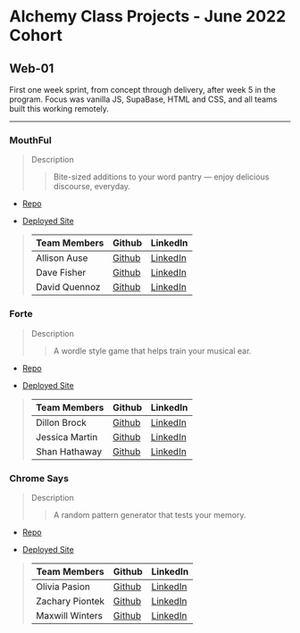 # Alchemy Class Projects - June 2022 Cohort

## Web-01

First one week sprint, from concept through delivery, after week 5 in the program. Focus was vanilla JS, SupaBase, HTML and CSS, and all teams built this working remotely.

---

### MouthFul

> Description
>
> > Bite-sized additions to your word pantry — enjoy delicious discourse, everyday.

- [Repo](https://github.com/Allison-Ause/mouthful)

- [Deployed Site](https://mouthful.netlify.app/)

> | Team Members    | Github                                      | LinkedIn                                                           |
> | --------------- | ------------------------------------------- | ------------------------------------------------------------------ |
> | Allison Ause       | [Github](https://github.com/Allison-Ause)     | [LinkedIn](http://www.linkedin.com/in/allisonause)      |
> | Dave Fisher | [Github](https://github.com/davejfish) | [LinkedIn](http://www.linkedin.com/in/davefisher88) |
> | David Quennoz    | [Github](https://github.com/david-qz)   | [LinkedIn](https://www.linkedin.com/in/david-quennoz/)    |

### Forte

> Description
>
> > A wordle style game that helps train your musical ear.

- [Repo](https://github.com/forte-group/forte)

- [Deployed Site](https://forte-ear-trainer.netlify.app/)

> | Team Members    | Github                                      | LinkedIn                                                           |
> | --------------- | ------------------------------------------- | ------------------------------------------------------------------ |
> | Dillon Brock       | [Github](https://github.com/dillon-brock)     | [LinkedIn](https://www.linkedin.com/in/dillon-brock/)      |
> | Jessica Martin | [Github](https://github.com/Jmart5564) | [LinkedIn](https://www.linkedin.com/in/jessica-martin5564/) |
> | Shan Hathaway    | [Github](https://github.com/Hathaway-Shan)   | [LinkedIn](https://www.linkedin.com/in/shan-hathaway/)    |

### Chrome Says

> Description
>
> > A random pattern generator that tests your memory.

- [Repo](https://github.com/Olivia-Pasion/chrome-says)

- [Deployed Site](https://chrome-says.netlify.app/)

> | Team Members    | Github                                      | LinkedIn                                                           |
> | --------------- | ------------------------------------------- | ------------------------------------------------------------------ |
> | Olivia Pasion       | [Github](https://github.com/Olivia-Pasion)     | [LinkedIn](https://www.linkedin.com/in/olivia-pasion/)      |
> | Zachary Piontek | [Github](https://github.com/Zachary-Piontek) | [LinkedIn](https://www.linkedin.com/in/zacharypiontek/) |
> | Maxwill Winters    | [Github](https://github.com/Aphenphos)   | [LinkedIn](https://www.linkedin.com/in/maxwill-winters/)    |
